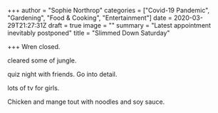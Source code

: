 +++
author = "Sophie Northrop"
categories = ["Covid-19 Pandemic", "Gardening", "Food & Cooking", "Entertainment"]
date = 2020-03-29T21:27:31Z
draft = true
image = ""
summary = "Latest appointment inevitably postponed"
title = "Slimmed Down Saturday"

+++
Wren closed.

cleared some of jungle.

quiz night with friends. Go into detail.

lots of tv for girls.

Chicken and mange tout with noodles and soy sauce.